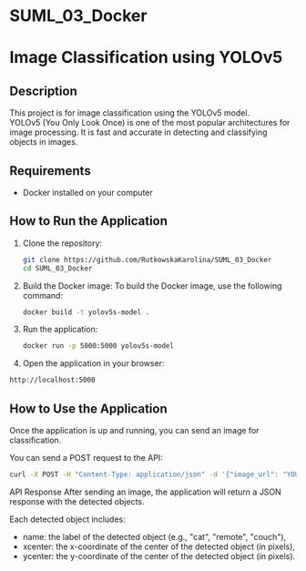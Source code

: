 # SUML_03_Docker
# Image Classification using YOLOv5

## Description
This project is for image classification using the YOLOv5 model.  
YOLOv5 (You Only Look Once) is one of the most popular architectures for image processing. It is fast and accurate in detecting and classifying objects in images.

## Requirements
- Docker installed on your computer

## How to Run the Application

1. Clone the repository:
   ```bash
   git clone https://github.com/RutkowskaKarolina/SUML_03_Docker
   cd SUML_03_Docker

2. Build the Docker image:
   To build the Docker image, use the following command:

   ```bash
   docker build -t yolov5s-model .

3. Run the application:
   ```bash
   docker run -p 5000:5000 yolov5s-model

4. Open the application in your browser:

  ```bash
http://localhost:5000
```

## How to Use the Application
Once the application is up and running, you can send an image for classification.

You can send a POST request to the API:
```bash
curl -X POST -H "Content-Type: application/json" -d '{"image_url": "YOUR_IMAGE_URL"}' http://localhost:5000/predict
```
API Response
After sending an image, the application will return a JSON response with the detected objects.

Each detected object includes:

- name: the label of the detected object (e.g., "cat", "remote", "couch"),
- xcenter: the x-coordinate of the center of the detected object (in pixels),
- ycenter: the y-coordinate of the center of the detected object (in pixels).
